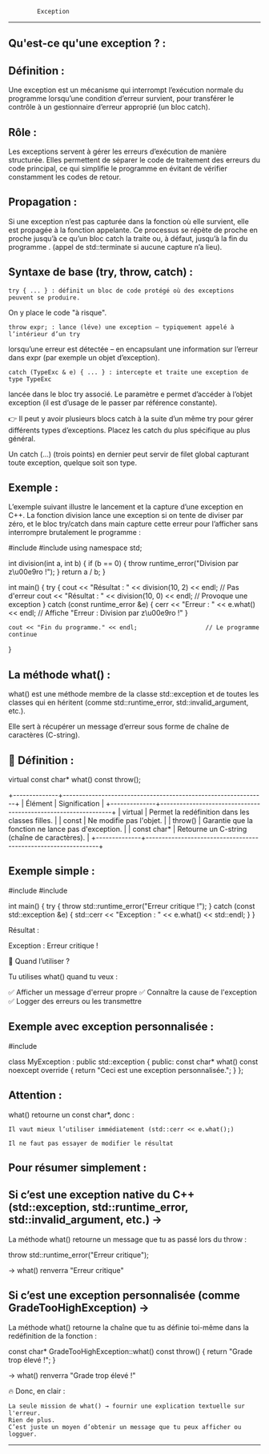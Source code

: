 			Exception
*************************************************************

Qu'est-ce qu'une exception ? :
------------------------------

Définition : 
------------

Une exception est un mécanisme qui interrompt l’exécution normale 
du programme lorsqu’une condition d’erreur survient, pour transférer le contrôle à 
un gestionnaire d’erreur approprié (un bloc catch).

Rôle :
------

Les exceptions servent à gérer les erreurs d’exécution de manière structurée.
Elles permettent de séparer le code de traitement des erreurs du code principal, 
ce qui simplifie le programme en évitant de vérifier constamment les codes de retour.

Propagation :
-------------

Si une exception n’est pas capturée dans la fonction où elle survient, elle est propagée 
à la fonction appelante. Ce processus se répète de proche en proche jusqu’à ce qu’un bloc 
catch la traite ou, à défaut, jusqu’à la fin du programme .
(appel de std::terminate si aucune capture n’a lieu).

Syntaxe de base (try, throw, catch) :
-------------------------------------

    try { ... } : définit un bloc de code protégé où des exceptions peuvent se produire. 
On y place le code "à risque".

    throw expr; : lance (léve) une exception – typiquement appelé à l’intérieur d’un try 
lorsqu’une erreur est détectée – en encapsulant une information sur l’erreur dans expr 
(par exemple un objet d’exception).

    catch (TypeExc & e) { ... } : intercepte et traite une exception de type TypeExc 
lancée dans le bloc try associé. Le paramètre e permet d’accéder à l’objet exception 
(il est d’usage de le passer par référence constante).

👉 Il peut y avoir plusieurs blocs catch à la suite d’un même try pour gérer différents types 
d’exceptions. Placez les catch du plus spécifique au plus général. 

Un catch (...) (trois points) en dernier peut servir de filet global capturant toute exception,
quelque soit son type.

Exemple :
---------

L’exemple suivant illustre le lancement et la capture d’une exception en C++. 
La fonction division lance une exception si on tente de diviser par zéro, 
et le bloc try/catch dans main capture cette erreur pour l’afficher 
sans interrompre brutalement le programme :

#include <iostream>
#include <stdexcept>
using namespace std;

int division(int a, int b) 
{
    if (b == 0) {
        throw runtime_error("Division par z\u00e9ro !");
    }
    return a / b;
}

int main() 
{
    try 
{
        cout << "Résultat : " << division(10, 2) << endl;  // Pas d'erreur
        cout << "Résultat : " << division(10, 0) << endl;  // Provoque une exception
} 
catch (const runtime_error &e) 
{
        cerr << "Erreur : " << e.what() << endl;     // Affiche "Erreur : Division par z\u00e9ro !"
}

    cout << "Fin du programme." << endl;                   // Le programme continue
}

La méthode what() :
-------------------

what() est une méthode membre de la classe std::exception et de toutes les classes qui en héritent 
(comme std::runtime_error, std::invalid_argument, etc.).

Elle sert à récupérer un message d’erreur sous forme de chaîne de caractères (C-string).

📌 Définition :
---------------

virtual const char* what() const throw();

+--------------+---------------------------------------------------------------+
| Élément      | Signification                                                 |
+--------------+---------------------------------------------------------------+
| virtual      | Permet la redéfinition dans les classes filles.               |
| const        | Ne modifie pas l'objet.                                       |
| throw()      | Garantie que la fonction ne lance pas d'exception.            |
| const char*  | Retourne un C-string (chaîne de caractères).                  |
+--------------+---------------------------------------------------------------+

Exemple simple :
----------------

#include <iostream>
#include <exception>

int main()
{
    try
    {
        throw std::runtime_error("Erreur critique !");
    }
    catch (const std::exception &e)
    {
        std::cerr << "Exception : " << e.what() << std::endl;
    }
}


Résultat :

Exception : Erreur critique !

🚀 Quand l’utiliser ?

Tu utilises what() quand tu veux : 

✅ Afficher un message d'erreur propre
✅ Connaître la cause de l'exception
✅ Logger des erreurs ou les transmettre

Exemple avec exception personnalisée :
--------------------------------------

#include <exception>

class MyException : public std::exception
{
public:
    const char* what() const noexcept override
    {
        return "Ceci est une exception personnalisée.";
    }
};

Attention :
-----------

what() retourne un const char*, donc :

    Il vaut mieux l’utiliser immédiatement (std::cerr << e.what();)

    Il ne faut pas essayer de modifier le résultat

Pour résumer simplement :
-------------------------

Si c’est une exception native du C++ (std::exception, std::runtime_error, std::invalid_argument, etc.) →
---------------------------------------------------------------------------------------------------------

La méthode what() retourne un message que tu as passé lors du throw :

throw std::runtime_error("Erreur critique");

→ what() renverra "Erreur critique"

Si c’est une exception personnalisée (comme GradeTooHighException) →
---------------------------------------------------------------------

La méthode what() retourne la chaîne que tu as définie toi-même dans la redéfinition de la fonction :

const char* GradeTooHighException::what() const throw()
{
    return "Grade trop élevé !";
}

→ what() renverra "Grade trop élevé !"

🔥 Donc, en clair :

    La seule mission de what() → fournir une explication textuelle sur l'erreur.
    Rien de plus.
    C’est juste un moyen d’obtenir un message que tu peux afficher ou logguer.

************************************************************************************
